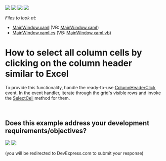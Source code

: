 <!-- default badges list -->
![](https://img.shields.io/endpoint?url=https://codecentral.devexpress.com/api/v1/VersionRange/128652747/21.1.5%2B)
[![](https://img.shields.io/badge/Open_in_DevExpress_Support_Center-FF7200?style=flat-square&logo=DevExpress&logoColor=white)](https://supportcenter.devexpress.com/ticket/details/E2926)
[![](https://img.shields.io/badge/📖_How_to_use_DevExpress_Examples-e9f6fc?style=flat-square)](https://docs.devexpress.com/GeneralInformation/403183)
[![](https://img.shields.io/badge/💬_Leave_Feedback-feecdd?style=flat-square)](#does-this-example-address-your-development-requirementsobjectives)
<!-- default badges end -->
<!-- default file list -->
*Files to look at*:

* [MainWindow.xaml](./CS/B183292SelectingColumnsByClickOnHeader/MainWindow.xaml) (VB: [MainWindow.xaml](./VB/B183292SelectingColumnsByClickOnHeader/MainWindow.xaml))
* [MainWindow.xaml.cs](./CS/B183292SelectingColumnsByClickOnHeader/MainWindow.xaml.cs) (VB: [MainWindow.xaml.vb](./VB/B183292SelectingColumnsByClickOnHeader/MainWindow.xaml.vb))
<!-- default file list end -->
# How to select all column cells by clicking on the column header similar to Excel


<p>To provide this functionality, handle the ready-to-use <a href="https://documentation.devexpress.com/WPF/DevExpress.Xpf.Grid.DataViewBase.ColumnHeaderClick.event">ColumnHeaderClick</a> event. In the event handler, iterate through the grid's visible rows and invoke the <a href="https://documentation.devexpress.com/WPF/DevExpress.Xpf.Grid.TableView.SelectCell.method">SelectCell</a> method for them.</p>

<br/>


<!-- feedback -->
## Does this example address your development requirements/objectives?

[<img src="https://www.devexpress.com/support/examples/i/yes-button.svg"/>](https://www.devexpress.com/support/examples/survey.xml?utm_source=github&utm_campaign=wpf-data-grid-click-column-header-to-select-all-its-cells&~~~was_helpful=yes) [<img src="https://www.devexpress.com/support/examples/i/no-button.svg"/>](https://www.devexpress.com/support/examples/survey.xml?utm_source=github&utm_campaign=wpf-data-grid-click-column-header-to-select-all-its-cells&~~~was_helpful=no)

(you will be redirected to DevExpress.com to submit your response)
<!-- feedback end -->
